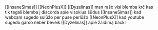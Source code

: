 [[InsaneSimas]] [[NeonPlusX]] [[Dyzelinas]] man rašo visi blemba krč kas tik tegali blemba į discorda apie visokius šūdus
[[InsaneSimas]] kad webcam sugedo sulūžo per puse perlūžo
[[NeonPlusX]] kad youtube sugedo garso nebėr beveik
[[Dyzelinas]] apie žaidimą backr